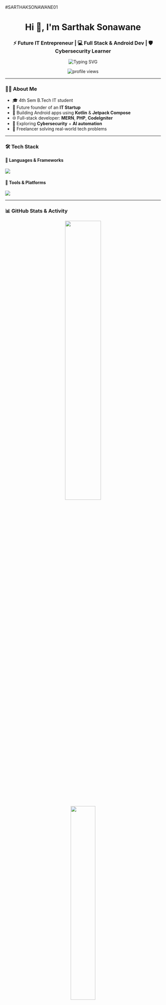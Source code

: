 #SARTHAKSONAWANE01 
<h1 align="center">Hi 👋, I'm Sarthak Sonawane</h1>
<h3 align="center">⚡ Future IT Entrepreneur | 💻 Full Stack & Android Dev | 🛡️ Cybersecurity Learner</h3>

<p align="center">
  <img src="https://readme-typing-svg.herokuapp.com?font=Fira+Code&pause=1000&color=FF6F61&center=true&width=435&lines=Tech+Explorer+%F0%9F%9A%80;Startup+Dreamer+%F0%9F%92%BC;Learning+Something+New+Every+Day+%F0%9F%93%9A" alt="Typing SVG" />
</p>

<p align="center">
  <img src="https://komarev.com/ghpvc/?username=sarthak-sonawane&label=Profile+Views&color=ff69b4&style=flat" alt="profile views" />
</p>

---

### 👨‍💻 About Me

- 🎓 4th Sem B.Tech IT student  
- 🚀 Future founder of an **IT Startup**  
- 📱 Building Android apps using **Kotlin** & **Jetpack Compose**  
- 🌐 Full-stack developer: **MERN**, **PHP**, **CodeIgniter**  
- 🔐 Exploring **Cybersecurity** + **AI automation**  
- 🎯 Freelancer solving real-world tech problems

---

### 🛠️ Tech Stack

#### 🚀 Languages & Frameworks
<p>
  <img src="https://skillicons.dev/icons?i=kotlin,java,js,html,css,php,cpp,c,mysql" />
</p>

#### 🧰 Tools & Platforms
<p>
  <img src="https://skillicons.dev/icons?i=androidstudio,react,nodejs,git,github,vscode,firebase,codeigniter" />
</p>

---

### 📊 GitHub Stats & Activity

<p align="center">
  <img src="https://github-readme-stats.vercel.app/api?username=SARTHAKSONAWANE01&show_icons=true&theme=tokyonight&hide_border=true&count_private=true" width="48%" />
</p>

<p align="center">
  <img src="https://github-readme-stats.vercel.app/api/top-langs/?username=SARTHAKSONAWANE01&layout=compact&theme=tokyonight&hide_border=true" width="40%" />
</p>

---

### ⚡ GitHub Contributions

<p align="center">
  <img src="https://github-profile-summary-cards.vercel.app/api/cards/profile-details?username=SARTHAKSONAWANE01&theme=tokyonight" />
</p>

<p align="center">
  <img src="https://github-readme-activity-graph.vercel.app/graph?username=SARTHAKSONAWANE01&bg_color=1a1b27&color=9f9f9f&line=ff6f61&point=ffffff&area=true&hide_border=true" />
</p>

---

### 🌱 Currently Learning

- 💼 Freelancing & client work  
- 🤖 AI tools & OpenAI API  
- 🧑‍🎨 UI/UX + TailwindCSS  
- 🧱 Backend APIs (Node.js + MongoDB)  
- 🔐 Ethical Hacking & Linux lab work

---

### 🚀 Featured Projects *(Coming Soon)*

| 🚧 Project | 💻 Stack | 🧩 Description |
|-----------|----------|----------------|
| **🎵 Music App** | Kotlin + Firebase | Playlist-based offline player |
| **🛒 Supermarket Website** | PHP + MySQL + Bootstrap | Real-world shopping cart |
| **🧠 AI Study Assistant** | JS + OpenAI API | Smart flashcards & summaries |
| **📅 Task Manager** | MERN Stack | Auth + CRUD dashboard app |

---

### 🤝 Let's Connect

<p>
  <a href="mailto:youremail@example.com"><img src="https://img.shields.io/badge/Email-D14836?style=for-the-badge&logo=gmail&logoColor=white" /></a>
  <a href="https://www.linkedin.com/in/YOUR-LINKEDIN"><img src="https://img.shields.io/badge/LinkedIn-blue?style=for-the-badge&logo=linkedin&logoColor=white" /></a>
  <a href="https://yourportfolio.com"><img src="https://img.shields.io/badge/Portfolio-000?style=for-the-badge&logo=firefox-browser&logoColor=white" /></a>
</p>

---

<p align="center">
  <img src="https://quotes-github-readme.vercel.app/api?type=horizontal&theme=radical" />
</p>

<p align="center">
  <b>“Think it. Build it. Scale it.”</b><br>
  <i>— Let's create something powerful together 🚀</i>
</p>
